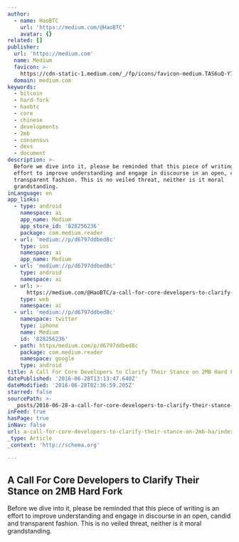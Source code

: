 ```yaml
---
author:
  - name: HaoBTC
    url: 'https://medium.com/@HaoBTC'
    avatar: {}
related: []
publisher:
  url: 'https://medium.com'
  name: Medium
  favicon: >-
    https://cdn-static-1.medium.com/_/fp/icons/favicon-medium.TAS6uQ-Y7kcKgi0xjcYHXw.ico
  domain: medium.com
keywords:
  - bitcoin
  - hard-fork
  - haobtc
  - core
  - chinese
  - developments
  - 2mb
  - consensus
  - devs
  - document
description: >-
  Before we dive into it, please be reminded that this piece of writing is an
  effort to improve understanding and engage in discourse in an open, candid and
  transparent fashion. This is no veiled threat, neither is it moral
  grandstanding.
inLanguage: en
app_links:
  - type: android
    namespace: ai
    app_name: Medium
    app_store_id: '828256236'
    package: com.medium.reader
  - url: 'medium://p/d6797ddbed8c'
    type: ios
    namespace: ai
    app_name: Medium
  - url: 'medium://p/d6797ddbed8c'
    type: android
    namespace: ai
  - url: >-
      https://medium.com/@HaoBTC/a-call-for-core-developers-to-clarify-their-stance-on-2mb-hard-fork-d6797ddbed8c
    type: web
    namespace: ai
  - url: 'medium://p/d6797ddbed8c'
    namespace: twitter
    type: iphone
    name: Medium
    id: '828256236'
  - path: https/medium.com/p/d6797ddbed8c
    package: com.medium.reader
    namespace: google
    type: android
title: A Call For Core Developers to Clarify Their Stance on 2MB Hard Fork
datePublished: '2016-06-28T13:13:47.640Z'
dateModified: '2016-06-28T02:36:59.205Z'
starred: false
sourcePath: >-
  _posts/2016-06-28-a-call-for-core-developers-to-clarify-their-stance-on-2mb-ha.md
inFeed: true
hasPage: true
inNav: false
url: a-call-for-core-developers-to-clarify-their-stance-on-2mb-ha/index.html
_type: Article
_context: 'http://schema.org'

---
```

<article style=""><h1>A Call For Core Developers to Clarify Their Stance on 2MB Hard Fork</h1><p>Before we dive into it, please be reminded that this piece of writing is an effort to improve understanding and engage in discourse in an open, candid and transparent fashion. This is no veiled threat, neither is it moral grandstanding.</p></article>